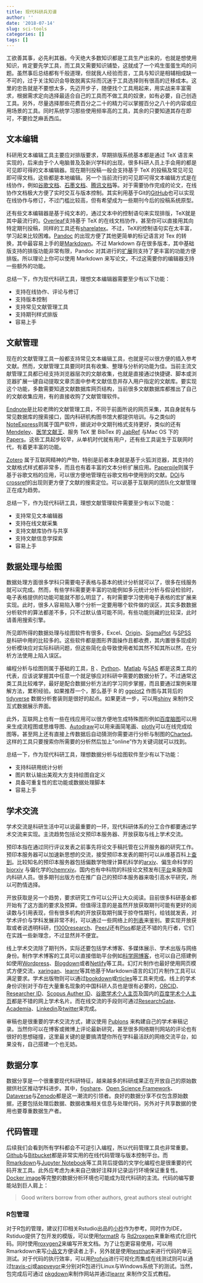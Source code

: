 ```yaml
---
title: 现代科研兵刃谱
author: ''
date: '2018-07-14'
slug: sci-tools
categories: []
tags: []
---
```


工欲善其事，必先利其器。今天绝大多数知识都是工具生产出来的，也就是想使用知识，肯定要先学工具，而工具又需要知识铺垫，这就成了一个鸡生蛋蛋生鸡的问题。虽然事后总结都有千般道理，但就我人经验而言，工具与知识是相辅相成缺一不可的，过于关注知识会导致脱离实际而沉迷于工具选择则有很高的迁移成本。这里的忠告就是不要想太多，先迈开步子，随便找个工具用起来，用实战来丰富需求，根据需求定向选择最适合自己的工具而不做工具的奴隶，如有必要，自己创造工具。另外，尽量选择那些花费百分之二十的精力可以掌握百分之八十的内容或应用场景的工具。同时系统学习那些使用频率高的工具，其余的只要知道其存在即可，不要捡芝麻丢西瓜。

## 文本编辑 

科研用文本编辑工具主要应对排版要求，早期排版系统基本都是通过 TeX 语言来实现的，后来由于个人电脑普及及新兴学科的出现，很多科研人员上手会用的都是可见即可得的文本编辑器。现在期刊投稿一般会支持基于 TeX 的投稿及常见可见即可得文档，这些都是本地编辑。另一个当前流行的可见即可得文本编辑方式是在线协作，例如[谷歌文档](https://docs.google.com/)、[石墨文档](https://shimo.im/)、[腾讯文档](https://docs.qq.com/)等。对于需要协作完成的论文，在线协作文档极大方便了实时交互与版本控制。其实利用基于Git的[GitHub](https://github.com/)也可以实现在线协作与修订，不过门槛比较高，但有希望成为一些期刊今后的投稿系统原型。

还有些文本编辑器是基于纯文本的，通过文本中的控制语句来实现排版，TeX就是其中最流行的。[Overleaf](https://www.overleaf.com/)支持基于 TeX 的在线文档协作，甚至你可以直接用其向特定期刊投稿，同样的工具还有[sharelatex](https://www.sharelatex.com/)。不过，TeX的控制语句实在太丰富，学习起来比较困难。[Pandoc](https://pandoc.org/) 的出现方便了其他更简单的标记语言对 Tex 的转换，其中最容易上手的是[Markdown](https://daringfireball.net/projects/markdown/)。不过 Markdown 存在很多版本，其中基础版支持的排版功能非常有限，Pandoc 对其进行的[扩展](https://pandoc.org/MANUAL.html#pandocs-markdown)则支持了更丰富的功能方便排版。所以理论上你可以使用 Markdown 来写论文，不过这需要你的编辑器支持一些额外的功能。

总结一下，作为现代科研工具，理想文本编辑器需要至少有以下功能：

- 支持在线协作、评论与修订
- 支持版本控制
- 支持常见文献管理工具
- 支持期刊样式排版
- 容易上手

## 文献管理

现在的文献管理工具一般都支持常见文本编辑工具，也就是可以很方便的插入参考文献。然而，文献管理工具要同时具有收集、整理与分析的功能为佳。当前主流文献管理工具都已经支持浏览器层次的文献收集，也就是直接通过快捷键、脚本或浏览器扩展一键自动提取文章页面中参考文献信息并存入用户指定的文献库。要实现这个功能，多数需要知道文献数据库网页结构，当前很多文献数据库都推出了自己的文献收集应用，有的直接收购了文献管理软件。

[Endnote](https://endnote.com/)是比较老牌的文献管理工具，不同于前面所说的网页采集，其自身就有与常见数据库的搜索接口，国内科研机构图书馆大都提供培训。与之类似的[NoteExpress](http://www.inoteexpress.com/aegean/)则属于国产软件，据说对中文期刊格式支持更好，类似的还有[Mendeley](https://www.mendeley.com/)、[医学文献王](http://refer.medlive.cn/)、服务 TeX 里 BibTex 的 [JabRef](http://www.jabref.org/) 与Mac OS 下的[Papers](https://www.readcube.com/papers/mac)。这些工具起步较早，从单机时代就有用户，还有些工具诞生于互联网时代，有着更丰富的功能。

[Zotero](https://www.zotero.org/) 属于互联网精神的产物，特别是前者本身就是基于火狐浏览器，其支持的文献格式样式都非常多，而且也有着丰富的文本分析扩展应用。[Paperpile](https://paperpile.com/app)则属于基于谷歌文档的应用，可以很方便地管理在谷歌文档中使用到的文献。[DOI](https://www.doi.org/)与[crossref](https://www.crossref.org/)的出现则更方便了文献的搜索定位。可以说基于互联网的团队化文献管理正在成为趋势。

总结一下，作为现代科研工具，理想文献管理软件需要至少有以下功能：
    
- 支持常见文本编辑器
- 支持在线文献采集
- 支持文献库协作与共享
- 支持文献信息学探索
- 容易上手

## 数据处理与绘图 

数据处理方面很多学科只需要电子表格与基本的统计分析就可以了，很多在线服务就可以完成。然而，有些学科需要更丰富的功能例如多元统计分析与假设检验时，电子表格提供的功能可能就不那么明显了，有时需要学习使用电子表格的宏扩展来实现。此时，很多人容易陷入哪个分析一定要用哪个软件做的误区，其实多数数据分析软件的算法都差不多，只不过默认值可能不同，有些功能则藏的比较深，此时请善用搜索引擎。

所见即所得的数据处理与绘图软件有很多，Excel、[Origin](https://www.originlab.com/)、[SigmaPlot](https://systatsoftware.com/) 与[SPSS](https://www.ibm.com/analytics/spss-statistics-software) 是科研中用的比较多的。这些软件都是图形界面操作且都收费，其内置很多现成的分析模块应对实际科研问题，但这些简化会导致使用者知其然不知其所以然，在分析方法使用上陷入误区。

编程分析与绘图则属于基础的工具，[R](https://www.r-project.org/) 、[Python](https://www.python.org/)、[Matlab](https://www.mathworks.com/products/matlab.html) 与[SAS](https://www.sas.com/en_us/home.html) 都是这类工具的代表，应该说掌握其中任意一个就足够应对科研中需要的数据分析了。不过通常这类工具比较难学，最好是配合数据分析方法的学习同步掌握，而且要通过案例来理解方法，累积经验。如果推荐一个，那么基于 R 的 [ggplot2](https://ggplot2.tidyverse.org/) 作图与其背后的 [tidyverse](https://www.tidyverse.org/) 数据分析套装则是很好的起点。如果更进一步，可以用[shiny](https://www.rstudio.com/products/shiny/) 来制作交互式数据展示界面。

此外，互联网上也有一些在线应用可以很方便地生成特殊图形例如[百度脑图](http://naotu.baidu.com/)可以用来生成流程图或思维导图、[Autodraw](https://www.autodraw.com/)可以用来画简笔画、[plotly](https://plot.ly/)可以在线完成绘图等。甚至网上还有直接上传数据后自动猜测你需要进行分析与制图的[Charted](https://www.charted.co/)。这样的工具只要搜索你所需要的分析然后加上“online”作为关键词就可以找到。

总结一下，作为现代科研工具，理想数据分析与绘图软件至少有以下功能：
    
- 支持科研用统计分析
- 图片默认输出美观大方支持绘图自定义
- 具备可重复性的宏功能或数据处理脚本
- 容易上手

## 学术交流

学术交流是科研生活中可以说最重要的一环，现代科研体系的分工合作都要通过学术交流来实现。主流趋势包括论文预印本服务器、开放获取与线上学术交流。

预印本指在通过同行评议发表之前事先将论文手稿托管在公开服务器的研究工作。预印本服务器可以加速新思想的交流，接受预印本发表的期刊可以从维基百科上[查到](https://en.wikipedia.org/wiki/List_of_academic_journals_by_preprint_policy)。比较知名的预印本服务器包括偏数学物理计算机科学的[arxiv](https://arxiv.org/)、偏生命科学的[biorxiv](https://www.biorxiv.org/) 与偏化学的[chemrxiv](https://chemrxiv.org/)。国内也有中科院的科技论文预发布[[平台](http://chinaxiv.org/home.htm)来服务国内科研人员。很多期刊出版方也在推广自己的预印本服务器来吸引高水平研究，所以可酌情选择。

开放获取是另一个趋势，要求研究工作可以公开让大众阅读。目前很多科研基金都开始有了这方面的要求及预算。但值得注意的是虽然开放获取期刊可能有更好的阅读数与引用表现，但有很多机构的开放获取期刊属于掠夺性期刊，给钱就发表，对学术评价与学科发展非常不利，可以通过一些网络上的[列表](https://beallslist.weebly.com/)来鉴别。要实现开放获取或者说透明科研，[f1000research](https://f1000research.com/)、[PeerJ](https://peerj.org/)还有[Plos](https://www.plos.org/)都是还不错的先行者，它们在实践一些新理念，不过显然并不便宜。

线上学术交流除了期刊外，实际还要包括学术博客、多媒体展示、学术出版与网络身份。制作学术博客的工具可以直接借助平台例如[科学网博客](http://blog.sciencenet.cn/)，也可以自己搭建例如使用[Wordpress](https://zh-cn.wordpress.com/)、[Blogdown](https://bookdown.org/yihui/blogdown/)或者[Netlify](https://www.netlify.com/)等工具。幻灯片制作也最好使用网页模式方便交流，[xaringan](https://github.com/yihui/xaringan)、[learnr](https://rstudio.github.io/learnr/)等其他基于Markdown语言的幻灯片制作工具可以满足要求。学术出版物则可以通过[bookdown](https://bookdown.org/)或[rticles](https://github.com/rstudio/rticles)等工具来完成。线上的学术身份识别对于存在大量重名现象的中国科研人员也是很有必要的，[ORCID](https://orcid.org/)、[Researcher ID](http://www.researcherid.com/)、[Scopus Auther ID](https://www.scopus.com/)、[谷歌学术个人主页](https://scholar.google.com)及国内的[百度学术个人主页](https://xueshu.baidu.com/)都是不错的网上学术名片。而在线交流的手段则可通过[ResearchGate](https://www.researchgate.net/)、[Academia](https://www.academia.edu/)、[Linkedin](https://www.linkedin.com/)及[twitter](https://twitter.com/)来完成。

审稿也是很重要的学术交流方式，建议使用 [Publons](https://publons.com/home/) 来构建自己的学术审稿记录。当然你可以在博客或微博上评论最新研究，甚至很多网络期刊网站的评论也有很好的思想碰撞，这里最关键的是要搞清楚你所在学科最活跃的网络交流平台，如果没有，自己搭建一个也无妨。


## 数据分享

数据分享是一个很重要现代科研特征，越来越多的科研成果正在开放自己的原始数据供社区推动学科进步。其中，[figshare](https://figshare.com/)、[Open Science Framework](https://osf.io/)、[Dataverse](https://dataverse.org/)与[Zenodo](https://zenodo.org/)都是这一潮流的引领者。良好的数据分享不仅包含原始数据，还要包括处理后数据、数据收集相关信息与处理代码，另外对于共享数据的使用也要尊重数据生产者。

## 代码管理

后续我们会看到所有学科都会不可逆引入编程，所以代码管理工具也非常重要。[Github](https://github.com/)与[Bitbucket](https://bitbucket.org/)都是非常实用的在线代码管理与版本控制平台。而[Rmarkdown](https://rmarkdown.rstudio.com/)与[Jupyter Notebook](https://ipython.org/notebook.html)等工具背后提倡的文学化编程也是很重要的代码开发工具。此外应考虑为未来自己做好注释并记录运行环境保证重复性。[Docker image](https://docs.docker.com/get-started/)等完整的数据分析环境也可能成为现代科研的主流。代码的编写要能站到巨人肩上：

> Good writers borrow from other authors, great authors steal outright 

### R包管理

对于R包的管理，建议打印相关Rstudio出品的[小抄](https://www.rstudio.com/resources/cheatsheets/)作为参考。同时作为IDE，Rstiduo提供了包开发的模版，可以使用[formatR](https://yihui.name/formatr/) 与 [Rd2roxgen](https://cran.r-project.org/web/packages/Rd2roxygen/index.html)来重新格式化旧代码。同时使用[roxygen2](https://cran.r-project.org/web/packages/roxygen2/index.html)来编写开发文档。为了让包更容易使用，可以用Rmarkdown来写[小品文](http://r-pkgs.had.co.nz/vignettes.html)方便读者上手，另外就是使用[testthat](https://github.com/r-lib/testthat)来进行代码的单元测试。对于代码的执行效率，可以用[Profvis](https://rstudio.github.io/profvis/)进行可视化而集成在线测试则可以通过[travis-ci](https://travis-ci.org/)或[appveyor](https://www.appveyor.com/)来分别对R包进行Linux与Windows系统下的测试。当然，包完成后可通过 [pkgdown](https://github.com/r-lib/pkgdown)来制作网站并通过[learnr](https://rstudio.github.io/learnr/) 来制作交互式教程。
